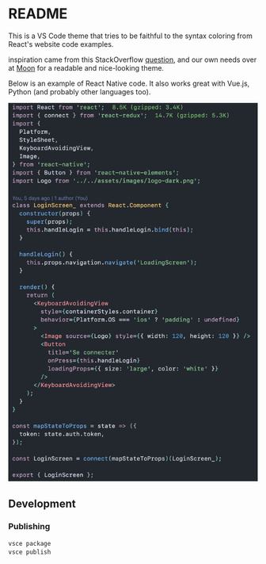 # README

This is a VS Code theme that tries to be faithful to the syntax coloring from React's website code examples.

inspiration came from this StackOverflow [question](https://stackoverflow.com/questions/48365554/vscode-theme-of-react-documentation/59564470#59564470), and our own needs over at [Moon](www.moonhealth.ai) for a readable and nice-looking theme.

Below is an example of React Native code. It also works great with Vue.js, Python (and probably other languages too).

![Screenshot React](screenshot.png)

## Development

### Publishing

```zsh
vsce package
vsce publish
```
